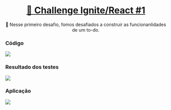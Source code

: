 <h1 align="center">
    <a href="https://pt-br.reactjs.org/">🔗 Challenge Ignite/React #1</a>
</h1>
<p align="center">🚀 Nesse primeiro desafio, fomos desafiados a construir as funcionanlidades de um to-do.</p>


### Código
<img src=”./src/assets/code.png”>


### Resultado dos testes
<img src=”./src/assets/test.png”>


### Aplicação
<img src=”./src/assets/test.png”>